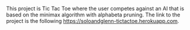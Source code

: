 This project is Tic Tac Toe where the user competes against an AI that is based on the minimax algorithm with alphabeta pruning. 
The link to the project is the following https://soloandglenn-tictactoe.herokuapp.com. 


